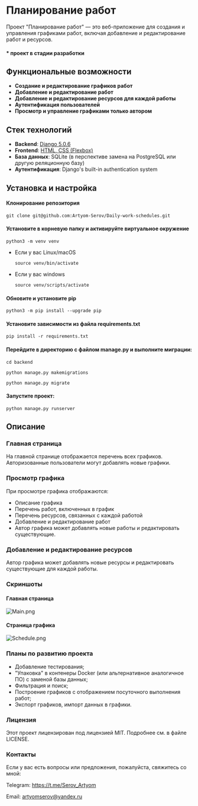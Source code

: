# Планирование работ


Проект "Планирование работ" — это веб-приложение для создания и управления графиками работ, включая добавление и редактирование работ и ресурсов.

#### * проект в стадии разработки

## Функциональные возможности

- **Создание и редактирование графиков работ**
- **Добавление и редактирование работ**
- **Добавление и редактирование ресурсов для каждой работы**
- **Аутентификация пользователей**
- **Просмотр и управление графиками только автором**

## Стек технологий

- **Backend**: [Django 5.0.6](https://docs.djangoproject.com/en/5.0/) 
- **Frontend**: [HTML, CSS (Flexbox)](https://basicweb.ru/)
- **База данных**: SQLite (в перспективе замена на PostgreSQL или другую реляционную базу)
- **Аутентификация**: Django's built-in authentication system

## Установка и настройка

#### Клонирование репозитория

```
git clone git@github.com:Artyom-Serov/Daily-work-schedules.git
``` 
#### Установите в корневую папку и активируйте виртуальное окружение
```
python3 -m venv venv
```

* Если у вас Linux/macOS

    ```
    source venv/bin/activate
    ```

* Если у вас windows

    ```
    source venv/scripts/activate
    ```
#### Обновите и установите pip
```
python3 -m pip install --upgrade pip
```
#### Установите зависимости из файла requirements.txt
```
pip install -r requirements.txt
``` 
#### Перейдите в директорию с файлом manage.py и выполните миграции:
```
cd backend
```
```
python manage.py makemigrations
```
```
python manage.py migrate
```
#### Запустите проект:
```
python manage.py runserver
```
## Описание
### Главная страница
На главной странице отображается перечень всех графиков. Авторизованные пользователи могут добавлять новые графики.
### Просмотр графика
При просмотре графика отображаются:
 - Описание графика
 - Перечень работ, включенных в график
 - Перечень ресурсов, связанных с каждой работой
 - Добавление и редактирование работ
 - Автор графика может добавлять новые работы и редактировать существующие.

### Добавление и редактирование ресурсов
Автор графика может добавлять новые ресурсы и редактировать существующие для каждой работы.

### Скриншоты
#### Главная страница

![Main.png](..%2F..%2F..%2F%D0%98%D0%B7%D0%BE%D0%B1%D1%80%D0%B0%D0%B6%D0%B5%D0%BD%D0%B8%D1%8F%2FMain.png)

#### Страница графика

![Schedule.png](..%2F..%2F..%2F%D0%98%D0%B7%D0%BE%D0%B1%D1%80%D0%B0%D0%B6%D0%B5%D0%BD%D0%B8%D1%8F%2FSchedule.png)

### Планы по развитию проекта

- Добавление тестирования;
- "Упаковка" в контенеры Docker (или альтернативное аналогичное ПО) с заменой базы данных;
- Фильтрация и поиск;
- Построение графиков с отображением посуточного выполнения работ;
- Экспорт графиков, импорт данных в графики.

### Лицензия
Этот проект лицензирован под лицензией MIT. Подробнее см. в файле LICENSE.

### Контакты
Если у вас есть вопросы или предложения, пожалуйста, свяжитесь со мной:


Telegram: https://t.me/Serov_Artyom

Email: artyomserov@yandex.ru